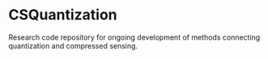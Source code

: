 CSQuantization
==============

Research code repository for ongoing development of methods connecting quantization and compressed sensing.